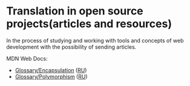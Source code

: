 # Translation in open source projects(articles and resources)
In the process of studying and working with tools and concepts
of web development with the possibility of sending articles.

MDN Web Docs:
  - [Glossary/Encapsulation](https://wiki.developer.mozilla.org/en-US/docs/Glossary/Encapsulation)
  ([RU](https://wiki.developer.mozilla.org/ru/docs/%D0%A1%D0%BB%D0%BE%D0%B2%D0%B0%D1%80%D1%8C/Encapsulation))
  - [Glossary/Polymorphism](https://wiki.developer.mozilla.org/en-US/docs/Glossary/Polymorphism)
  ([RU](https://wiki.developer.mozilla.org/ru/docs/%D0%A1%D0%BB%D0%BE%D0%B2%D0%B0%D1%80%D1%8C/Polymorphism))

